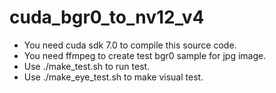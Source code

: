 # cuda_bgr0_to_nv12_v4
* You need cuda sdk 7.0 to compile this source code.
* You need ffmpeg to create test bgr0 sample for jpg image.
* Use ./make_test.sh to run test.
* Use ./make_eye_test.sh to make visual test.
